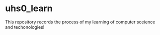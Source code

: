 # uhs0_learn
This repository records the process of my learning of computer sceience and techonologies!
